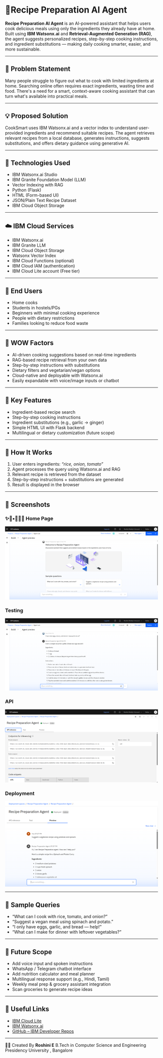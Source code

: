 # 🍳Recipe Preparation AI Agent

**Recipe Preparation AI Agent** is an AI-powered assistant that helps users cook delicious meals using only the ingredients they already have at home. Built using **IBM Watsonx.ai** and **Retrieval-Augmented Generation (RAG)**, the agent suggests personalized recipes, step-by-step cooking instructions, and ingredient substitutions — making daily cooking smarter, easier, and more sustainable.

---

## 🧩 Problem Statement

Many people struggle to figure out what to cook with limited ingredients at home. Searching online often requires exact ingredients, wasting time and food. There's a need for a smart, context-aware cooking assistant that can turn what's available into practical meals.

---

## 💡 Proposed Solution

CookSmart uses IBM Watsonx.ai and a vector index to understand user-provided ingredients and recommend suitable recipes. The agent retrieves relevant recipes from a local database, generates instructions, suggests substitutions, and offers dietary guidance using generative AI.

---

## 🧠 Technologies Used

- IBM Watsonx.ai Studio
- IBM Granite Foundation Model (LLM)
- Vector Indexing with RAG
- Python (Flask)
- HTML (Form-based UI)
- JSON/Plain Text Recipe Dataset
- IBM Cloud Object Storage

---

## ☁️ IBM Cloud Services

- IBM Watsonx.ai
- IBM Granite LLM
- IBM Cloud Object Storage
- Watsonx Vector Index
- IBM Cloud Functions (optional)
- IBM Cloud IAM (authentication)
- IBM Cloud Lite account (Free tier)

---

## 👥 End Users

- Home cooks  
- Students in hostels/PGs  
- Beginners with minimal cooking experience  
- People with dietary restrictions  
- Families looking to reduce food waste

---

## 🌟 WOW Factors

- AI-driven cooking suggestions based on real-time ingredients
- RAG-based recipe retrieval from your own data
- Step-by-step instructions with substitutions
- Dietary filters and vegetarian/vegan options
- Cloud-native and deployable with Watsonx.ai
- Easily expandable with voice/image inputs or chatbot

---

## 🧪 Key Features

- Ingredient-based recipe search
- Step-by-step cooking instructions
- Ingredient substitutions (e.g., garlic → ginger)
- Simple HTML UI with Flask backend
- Multilingual or dietary customization (future scope)

---

## 🚀 How It Works

1. User enters ingredients: _“rice, onion, tomato”_
2. Agent processes the query using Watsonx.ai and RAG
3. Relevant recipe is retrieved from the dataset
4. Step-by-step instructions + substitutions are generated
5. Result is displayed in the browser

---

## 📸 Screenshots

### ✨📌▪️🔹🔷🔴 Home Page
![Homepage](homepage.png)

### Testing
![Testing](testing.png)

### API
![Agent Responding](api.png)

### Deployment
![Deployment](deployment.png)

---

## 💬 Sample Queries
- “What can I cook with rice, tomato, and onion?”  
- “Suggest a vegan meal using spinach and potato.”  
- “I only have eggs, garlic, and bread — help!”  
- “What can I make for dinner with leftover vegetables?”

---

## 🔮 Future Scope
- Add voice input and spoken instructions
- WhatsApp / Telegram chatbot interface
- Add nutrition calculator and meal planner
- Multilingual response support (e.g., Hindi, Tamil)
- Weekly meal prep & grocery assistant integration
- Scan groceries to generate recipe ideas

---

## 🔗 Useful Links

- [IBM Cloud Lite](https://cloud.ibm.com/registration)  
- [IBM Watsonx.ai](https://www.ibm.com/products/watsonx-ai)  
- [GitHub – IBM Developer Repos](https://github.com/IBM)  

---




👩‍💻 Created By
**Roshini E**
B.Tech in Computer Science and Engineering
Presidency University , Bangalore
